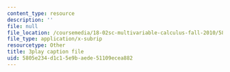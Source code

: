 ```yaml
---
content_type: resource
description: ''
file: null
file_location: /coursemedia/18-02sc-multivariable-calculus-fall-2010/5805e234d1c15e9baede51109ecea882_grns_GNYWe4.vtt
file_type: application/x-subrip
resourcetype: Other
title: 3play caption file
uid: 5805e234-d1c1-5e9b-aede-51109ecea882
---
```

